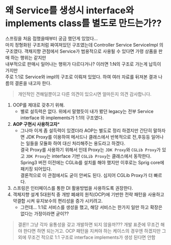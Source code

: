 # 왜 Service를 생성시 interface와 implements class를 별도로 만드는가??

스프링을 처음 접했을때부터 궁금 했던게 있었다...   
마치 정형화된 구조처럼 짜여져있던 구조였는데 Controller Service ServiceImpl 의 구조였다.
객채지향 관점에서 Service가 범용적으로 사용될 수 있다면 가령 상품을 판매 하는 행위는 같지만   
내부적으로 판매시 일어나는 행위가 다르다거나? 이러면 1:N의 구조로 가는게 납득이 가지만   
주로 1:1로 Service와 impl의 구조로 이뤄져 있었다. 하여 여러 자료를 뒤져본 결과 나름의 결론을 내고자 한다.   

> 개인적인 견해일뿐이고 다른 의견이 있으시면 얼마든지 의견 감사합니다.

1. OOP를 제대로 갖추기 위해.
    - 별로 설득력은 없다. 위에서 말했듯이 내가 봤던 legacy는 전부 Service interface 와 implements가 1:1의 구조였다.
2. **AOP 구현시 사용하고자***
    - 그나마 이게 좀 설득력이 있겠더라
    AOP는 별도로 정리 하겠지만 간단히 말하자면 JDK Proxy를 이용하여 메서드나 클래스에서 반복적으로 전,후등등 일어나는 일들을 모듈화 하여 대신 처리해주는 용도라고 하겠다.   
    결국 Proxy를 사용하기 위해서 인데 Proxy는 `JDK Proxy`와 `CGLib Proxy`가 있고 `JDK Proxy`는 interface 기반 `CGLib Proxy`는 클래스에서 동작한다.   
    Spring3 버전 이전에는 CGLib를 설치를 해야 했지만 이후로는 Sprig core에 패키징 되어있다.   
    결론적으로 이 관점에서도 굳이 안써도 된다. 심지어 CGLib Proxy가 더 빠르다.
3. 스프링은 인터페이스를 통한 DI 활용방법을 사용하도록 권장한다.
4. 객체지향 설계 5대원칙 중 개방 폐쇄의 원칙(OCP)에 기반한 전략 패턴을 사용하고 약결합 시켜 유지보수의 편리성을 증가 시키려고.
    - 그런데... 1:1로 서비스를 생성을 했고, 해당 서비스는 한가지 일만 하고 확장은 없다는 가정이라면 굳이??

> 결론!! 그냥 각자 융통성을 갖고 개발하면 되지 않을까??? 개발 표준에 무조건 해야 한다면 하면 되는거고.
> OCP 패턴을 지켜야 하는 케이스의 경우엔 하겠지만 그 외에 무조건 적으로 1:1 구조로 interface implements가 생성 된다면 안함
